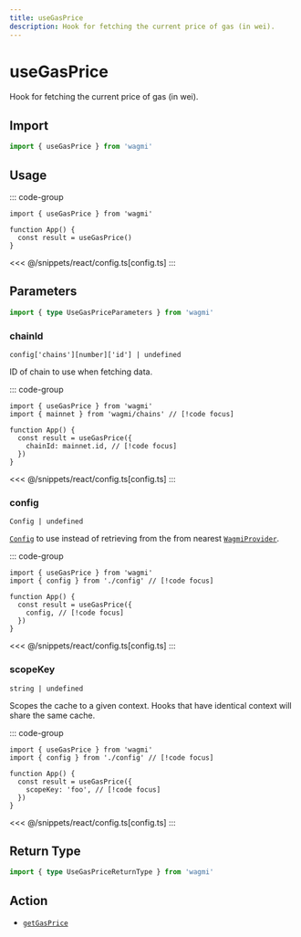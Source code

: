 ```yaml
---
title: useGasPrice
description: Hook for fetching the current price of gas (in wei).
---
```


<script setup>
const packageName = 'wagmi'
const actionName = 'getGasPrice'
const typeName = 'GetGasPrice'
const TData = 'bigint'
const TError = 'GetGasPriceErrorType'
</script>

# useGasPrice

Hook for fetching the current price of gas (in wei).

## Import

```ts
import { useGasPrice } from 'wagmi'
```

## Usage

::: code-group
```tsx [index.tsx]
import { useGasPrice } from 'wagmi'

function App() {
  const result = useGasPrice()
}
```
<<< @/snippets/react/config.ts[config.ts]
:::

## Parameters

```ts
import { type UseGasPriceParameters } from 'wagmi'
```

### chainId

`config['chains'][number]['id'] | undefined`

ID of chain to use when fetching data.

::: code-group
```tsx [index.tsx]
import { useGasPrice } from 'wagmi'
import { mainnet } from 'wagmi/chains' // [!code focus]

function App() {
  const result = useGasPrice({
    chainId: mainnet.id, // [!code focus]
  })
}
```
<<< @/snippets/react/config.ts[config.ts]
:::

### config

`Config | undefined`

[`Config`](/react/api/createConfig#config) to use instead of retrieving from the from nearest [`WagmiProvider`](/react/WagmiProvider).

::: code-group
```tsx [index.tsx]
import { useGasPrice } from 'wagmi'
import { config } from './config' // [!code focus]

function App() {
  const result = useGasPrice({
    config, // [!code focus]
  })
}
```
<<< @/snippets/react/config.ts[config.ts]
:::

### scopeKey

`string | undefined`

Scopes the cache to a given context. Hooks that have identical context will share the same cache.

::: code-group
```tsx [index.tsx]
import { useGasPrice } from 'wagmi'
import { config } from './config' // [!code focus]

function App() {
  const result = useGasPrice({
    scopeKey: 'foo', // [!code focus]
  })
}
```
<<< @/snippets/react/config.ts[config.ts]
:::

<!--@include: @shared/query-options.md-->

## Return Type

```ts
import { type UseGasPriceReturnType } from 'wagmi'
```

<!--@include: @shared/query-result.md-->

<!--@include: @shared/query-imports.md-->

## Action

- [`getGasPrice`](/core/api/actions/getGasPrice)
